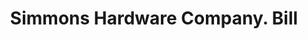 ---
doi: 10.7916/D8QZ3P2H
date_other: '1897'
date_other_textual: '1897'
form: printed ephemera
genre:
- Invoices
name:
- Simmons Hardware Company
object_in_context_url: https://biggert.cul.columbia.edu/items/view/ave_biggert_00729
subject_hierarchical_geographic:
- St. Louis, Missouri, United States
subject_name:
- Simmons Hardware Company
title: Simmons Hardware Company. Bill
sort_title: Simmons Hardware Company. Bill
call_number: ave_biggert_00729
coordinates:
- 38.62722222222222,-90.19777777777779
pid: ave_biggert_00729
identifiers: ave_biggert_00729
thumbnail: https://derivativo-1.library.columbia.edu/iiif/2/ldpd:345594/full/!256,256/0/native.jpg
permalink: /biggert/ave_biggert_00729/
layout: iiif-image-page
---
